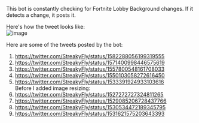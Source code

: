 This bot is constantly checking for Fortnite Lobby Background changes. If it detects a change, it posts it.
  
Here's how the tweet looks like:  
![image](https://user-images.githubusercontent.com/53691430/202685994-20062c3f-bb83-444b-85b7-20c54609c424.png)

Here are some of the tweets posted by the bot:
1. https://twitter.com/StreakyFly/status/1582288056199319555
2. https://twitter.com/StreakyFly/status/1571400998446575619
3. https://twitter.com/StreakyFly/status/1557800548161708033
4. https://twitter.com/StreakyFly/status/1550103058272616450
5. https://twitter.com/StreakyFly/status/1533391924933103616  
Before I added image resizing:
6. https://twitter.com/StreakyFly/status/1527272727324811265
7. https://twitter.com/StreakyFly/status/1529085206728437766
8. https://twitter.com/StreakyFly/status/1530534472189345795
9. https://twitter.com/StreakyFly/status/1531621575203643393  
  
